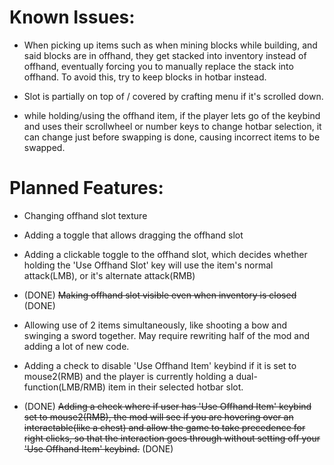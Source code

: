 # Known Issues:

- When picking up items such as when mining blocks while building, and said blocks are in offhand, they get stacked into inventory instead of offhand, eventually forcing you to manually replace the stack into offhand. To avoid this, try to keep blocks in hotbar instead.

- Slot is partially on top of / covered by crafting menu if it's scrolled down. 

- while holding/using the offhand item, if the player lets go of the keybind and uses their scrollwheel or number keys to change hotbar selection, it can change just before swapping is done, causing incorrect items to be swapped.

# Planned Features:

- Changing offhand slot texture

- Adding a toggle that allows dragging the offhand slot

- Adding a clickable toggle to the offhand slot, which decides whether holding the 'Use Offhand Slot' key will use the item's normal attack(LMB), or it's alternate attack(RMB)
- (DONE) ~~Making offhand slot visible even when inventory is closed~~ (DONE)

- Allowing use of 2 items simultaneously, like shooting a bow and swinging a sword together. May require rewriting half of the mod and adding a lot of new code.

- Adding a check to disable 'Use Offhand Item' keybind if it is set to mouse2(RMB) and the player is currently holding a dual-function(LMB/RMB) item in their selected hotbar slot.

- (DONE) ~~Adding a check where if user has 'Use Offhand Item' keybind set to mouse2(RMB), the mod will see if you are hovering over an interactable(like a chest) and allow the game to take precedence for right clicks, so that the interaction goes through without setting off your 'Use Offhand Item' keybind.~~ (DONE)